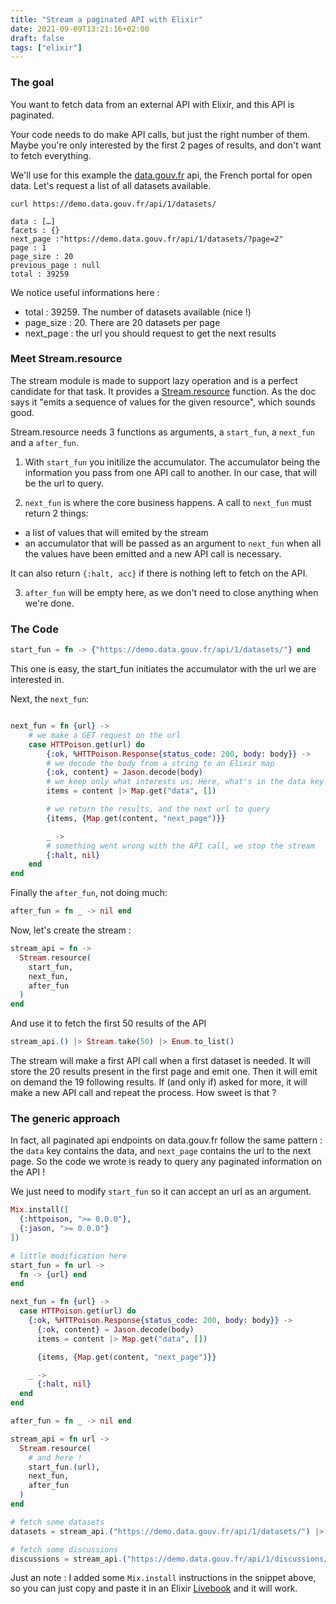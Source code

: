 ```yaml
---
title: "Stream a paginated API with Elixir"
date: 2021-09-09T13:21:16+02:00
draft: false
tags: ["elixir"]
---
```


### The goal

You want to fetch data from an external API with Elixir, and this API is paginated.

Your code needs to do make API calls, but just the right number of them. Maybe you're only interested by the first 2 pages of results, and don't want  to fetch everything.

We'll use for this example the [data.gouv.fr](https://data.gouv.fr) api, the French portal for open data. Let's request a list of all datasets available.

```
curl https://demo.data.gouv.fr/api/1/datasets/

data : […]
facets : {}
next_page :"https://demo.data.gouv.fr/api/1/datasets/?page=2"
page : 1
page_size : 20
previous_page : null
total : 39259
```

We notice useful informations here : 
* total : 39259. The number of datasets available (nice !)
* page_size : 20. There are 20 datasets per page
* next_page : the url you should request to get the next results

### Meet Stream.resource

The stream module is made to support lazy operation and is a perfect candidate for that task. It provides a [Stream.resource]([function](https://hexdocs.pm/elixir/1.12/Stream.html#resource/3)) function. As the doc says it "emits a sequence of values for the given resource", which sounds good.

Stream.resource needs 3 functions as arguments, a `start_fun`, a `next_fun` and a `after_fun`.

1. With `start_fun` you initilize the accumulator. The accumulator being the information you pass from one API call to another. In our case, that will be the url to query.

2. `next_fun` is where the core business happens. A call to `next_fun` must return 2 things:
* a list of values that will emited by the stream
* an accumulator that will be passed as an argument to `next_fun` when all the values have been emitted and a new API call is necessary.

It can also return `{:halt, acc}` if there is nothing left to fetch on the API.

3. `after_fun` will be empty here, as we don't need to close anything when we're done.

### The Code

```elixir
start_fun = fn -> {"https://demo.data.gouv.fr/api/1/datasets/"} end
```
This one is easy, the start_fun initiates the accumulator with the url we are interested in.

Next, the `next_fun`:

```elixir

next_fun = fn {url} ->
    # we make a GET request on the url
    case HTTPoison.get(url) do
        {:ok, %HTTPoison.Response{status_code: 200, body: body}} ->
        # we decode the body from a string to an Elixir map
        {:ok, content} = Jason.decode(body)
        # we keep only what interests us; Here, what's in the data key
        items = content |> Map.get("data", [])

        # we return the results, and the next url to query 
        {items, {Map.get(content, "next_page")}}

        _ ->
        # something went wrong with the API call, we stop the stream
        {:halt, nil}
    end
end

```

Finally the `after_fun`, not doing much:

```elixir
after_fun = fn _ -> nil end
```

Now, let's create the stream :

```elixir
stream_api = fn -> 
  Stream.resource(
    start_fun,
    next_fun,
    after_fun
  )
end
```

And use it to fetch the first 50 results of the API

```elixir
stream_api.() |> Stream.take(50) |> Enum.to_list()
```

The stream will make a first API call when a first dataset is needed. It will store the 20 results present in the first page and emit one. Then it will emit on demand the 19 following results. If (and only if) asked for more, it will make a new API call and repeat the process. How sweet is that ?

### The generic approach
In fact, all paginated api endpoints on data.gouv.fr follow the same pattern : the `data` key contains the data, and `next_page` contains the url to the next page. So the code we wrote is ready to query any paginated information on the API !

We just need to modify `start_fun` so it can accept an url as an argument.

```elixir
Mix.install([
  {:httpoison, ">= 0.0.0"},
  {:jason, ">= 0.0.0"}
])

# little modification here
start_fun = fn url -> 
  fn -> {url} end
end

next_fun = fn {url} ->
  case HTTPoison.get(url) do
    {:ok, %HTTPoison.Response{status_code: 200, body: body}} ->
      {:ok, content} = Jason.decode(body)
      items = content |> Map.get("data", [])

      {items, {Map.get(content, "next_page")}}

    _ ->
      {:halt, nil}
  end
end

after_fun = fn _ -> nil end

stream_api = fn url ->
  Stream.resource(
    # and here !
    start_fun.(url),
    next_fun,
    after_fun
  )
end

# fetch some datasets
datasets = stream_api.("https://demo.data.gouv.fr/api/1/datasets/") |> Stream.take(50) |> Enum.to_list()

# fetch some discussions
discussions = stream_api.("https://demo.data.gouv.fr/api/1/discussions/") |> Stream.take(50) |> Enum.to_list()
```

Just an note : I added some `Mix.install` instructions in the snippet above, so you can just copy and paste it in an Elixir [Livebook](https://github.com/livebook-dev/livebook) and it will work.
